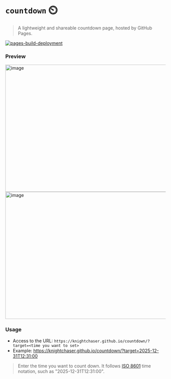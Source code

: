 # `countdown` ⏲️
> A lightweight and shareable countdown page, hosted by GitHub Pages.

[![pages-build-deployment](https://github.com/KnightChaser/countdown/actions/workflows/pages/pages-build-deployment/badge.svg)](https://github.com/KnightChaser/countdown/actions/workflows/pages/pages-build-deployment)

### Preview
<img width="600" height="400" alt="image" src="https://github.com/user-attachments/assets/f31a8fc3-ce54-43ef-95f3-a0059c08a871" />
<img width="600" height="400" alt="image" src="https://github.com/user-attachments/assets/af8459a1-e45c-450e-b7ec-191ba26f7b2a" />


### Usage
- Access to the URL: `https://knightchaser.github.io/countdown/?target=<time you want to set>`
- Example: https://knightchaser.github.io/countdown/?target=2025-12-31T12:31:00
> Enter the time you want to count down. It follows [ISO 8601](https://en.wikipedia.org/wiki/ISO_8601) time notation, such as "2025-12-31T12:31:00". 
